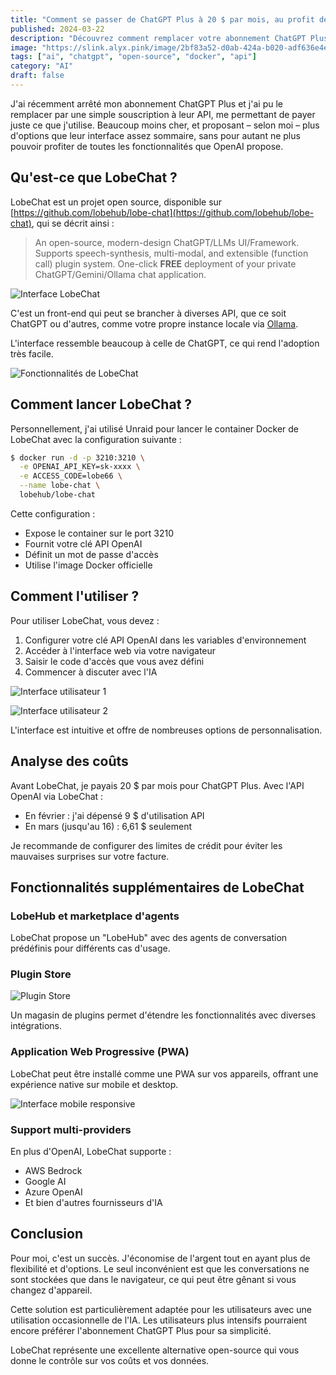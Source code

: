 ```yaml
---
title: "Comment se passer de ChatGPT Plus à 20 $ par mois, au profit de LobeChat ?"
published: 2024-03-22
description: "Découvrez comment remplacer votre abonnement ChatGPT Plus par LobeChat, une interface open-source qui vous permet de payer uniquement ce que vous utilisez via l'API OpenAI."
image: "https://slink.alyx.pink/image/2bf83a52-d0ab-424a-b020-adf636e4e769.webp"
tags: ["ai", "chatgpt", "open-source", "docker", "api"]
category: "AI"
draft: false
---
```


J'ai récemment arrêté mon abonnement ChatGPT Plus et j'ai pu le remplacer par une simple souscription à leur API, me permettant de payer juste ce que j'utilise. Beaucoup moins cher, et proposant – selon moi – plus d'options que leur interface assez sommaire, sans pour autant ne plus pouvoir profiter de toutes les fonctionnalités que OpenAI propose.

## Qu'est-ce que LobeChat ?

LobeChat est un projet open source, disponible sur [https://github.com/lobehub/lobe-chat](https://github.com/lobehub/lobe-chat), qui se décrit ainsi :

> An open-source, modern-design ChatGPT/LLMs UI/Framework. Supports speech-synthesis, multi-modal, and extensible (function call) plugin system. One-click **FREE** deployment of your private ChatGPT/Gemini/Ollama chat application.

![Interface LobeChat](https://slink.alyx.pink/image/2bf83a52-d0ab-424a-b020-adf636e4e769.webp)

C'est un front-end qui peut se brancher à diverses API, que ce soit ChatGPT ou d'autres, comme votre propre instance locale via [Ollama](https://github.com/jmorganca/ollama).

L'interface ressemble beaucoup à celle de ChatGPT, ce qui rend l'adoption très facile.

![Fonctionnalités de LobeChat](https://slink.alyx.pink/image/94f12df8-54c3-43be-8951-40410752e187.png)

## Comment lancer LobeChat ?

Personnellement, j'ai utilisé Unraid pour lancer le container Docker de LobeChat avec la configuration suivante :

```bash
$ docker run -d -p 3210:3210 \
  -e OPENAI_API_KEY=sk-xxxx \
  -e ACCESS_CODE=lobe66 \
  --name lobe-chat \
  lobehub/lobe-chat
```

Cette configuration :
- Expose le container sur le port 3210
- Fournit votre clé API OpenAI
- Définit un mot de passe d'accès
- Utilise l'image Docker officielle

## Comment l'utiliser ?

Pour utiliser LobeChat, vous devez :

1. Configurer votre clé API OpenAI dans les variables d'environnement
2. Accéder à l'interface web via votre navigateur
3. Saisir le code d'accès que vous avez défini
4. Commencer à discuter avec l'IA

![Interface utilisateur 1](https://slink.alyx.pink/image/436b2fcb-4593-4358-9d67-caf0557c572b.png)

![Interface utilisateur 2](https://slink.alyx.pink/image/dea53237-30bc-41ba-ae9e-312c9664489e.png)

L'interface est intuitive et offre de nombreuses options de personnalisation.

## Analyse des coûts

Avant LobeChat, je payais 20 $ par mois pour ChatGPT Plus. Avec l'API OpenAI via LobeChat :

- En février : j'ai dépensé 9 $ d'utilisation API
- En mars (jusqu'au 16) : 6,61 $ seulement

Je recommande de configurer des limites de crédit pour éviter les mauvaises surprises sur votre facture.

## Fonctionnalités supplémentaires de LobeChat

### LobeHub et marketplace d'agents

LobeChat propose un "LobeHub" avec des agents de conversation prédéfinis pour différents cas d'usage.

### Plugin Store

![Plugin Store](https://slink.alyx.pink/image/60fe8ef2-95d4-4565-a3cf-07c6e003356c.webp)

Un magasin de plugins permet d'étendre les fonctionnalités avec diverses intégrations.

### Application Web Progressive (PWA)

LobeChat peut être installé comme une PWA sur vos appareils, offrant une expérience native sur mobile et desktop.

![Interface mobile responsive](https://slink.alyx.pink/image/e5702144-6d51-41d3-95b2-3ffac314818a.webp)

### Support multi-providers

En plus d'OpenAI, LobeChat supporte :
- AWS Bedrock
- Google AI
- Azure OpenAI
- Et bien d'autres fournisseurs d'IA

## Conclusion

Pour moi, c'est un succès. J'économise de l'argent tout en ayant plus de flexibilité et d'options. Le seul inconvénient est que les conversations ne sont stockées que dans le navigateur, ce qui peut être gênant si vous changez d'appareil.

Cette solution est particulièrement adaptée pour les utilisateurs avec une utilisation occasionnelle de l'IA. Les utilisateurs plus intensifs pourraient encore préférer l'abonnement ChatGPT Plus pour sa simplicité.

LobeChat représente une excellente alternative open-source qui vous donne le contrôle sur vos coûts et vos données.

